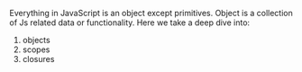 Everything in JavaScript is an object except primitives.
Object is a collection of Js related data or functionality.
Here we take a deep dive into:
   1. objects
   2. scopes
   3. closures
